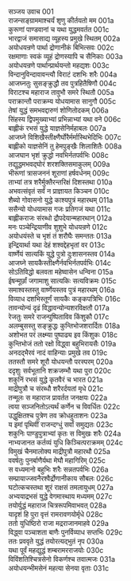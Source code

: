 सञ्जय उवाच	001  
राजन्सङ्ग्राममाश्चर्यं शृणु कीर्तयतो मम	001a  
कुरूणां पाण्डवानां च यथा युद्धमवर्तत	001c  
भारद्वाजं समासाद्य व्यूहस्य प्रमुखे स्थितम्	002a  
अयोधयन्रणे पार्था द्रोणानीकं बिभित्सवः	002c  
रक्षमाणाः स्वकं व्यूहं द्रोणस्यापि च सैनिकाः	003a  
अयोधयन्रणे पार्थान्प्रार्थयन्तो महद्यशः	003c  
विन्दानुविन्दावावन्त्यौ विराटं दशभिः शरैः	004a  
आजघ्नतुः सुसङ्क्रुद्धौ तव पुत्रहितैषिणौ	004c  
विराटश्च महाराज तावुभौ समरे स्थितौ	005a  
पराक्रान्तौ पराक्रम्य योधयामास सानुगौ	005c  
तेषां युद्धं समभवद्दारुणं शोणितोदकम्	006a  
सिंहस्य द्विपमुख्याभ्यां प्रभिन्नाभ्यां यथा वने	006c  
बाह्लीकं रभसं युद्धे याज्ञसेनिर्महाबलः	007a  
आजघ्ने विशिखैस्तीक्ष्णैर्घोरैर्मर्मास्थिभेदिभिः	007c  
बाह्लीको याज्ञसेनिं तु हेमपुङ्खैः शिलाशितैः	008a  
आजघान भृशं क्रुद्धो नवभिर्नतपर्वभिः	008c  
तद्युद्धमभवद्घोरं शरशक्तिसमाकुलम्	009a  
भीरूणां त्रासजननं शूराणां हर्षवर्धनम्	009c  
ताभ्यां तत्र शरैर्मुक्तैरन्तरिक्षं दिशस्तथा	010a  
अभवत्संवृतं सर्वं न प्राज्ञायत किञ्चन	010c  
शैब्यो गोवासनो युद्धे काश्यपुत्रं महारथम्	011a  
ससैन्यो योधयामास गजः प्रतिगजं यथा	011c  
बाह्लीकराजः संरब्धो द्रौपदेयान्महारथान्	012a  
मनः पञ्चेन्द्रियाणीव शुशुभे योधयन्रणे	012c  
अयोधयंस्ते च भृशं तं शरौघैः समन्ततः	013a  
इन्द्रियार्था यथा देहं शश्वद्देहभृतां वर	013c  
वार्ष्णेयं सात्यकिं युद्धे पुत्रो दुःशासनस्तव	014a  
आजघ्ने सायकैस्तीक्ष्णैर्नवभिर्नतपर्वभिः	014c  
सोऽतिविद्धो बलवता महेष्वासेन धन्विना	015a  
ईषन्मूर्छां जगामाशु सात्यकिः सत्यविक्रमः	015c  
समाश्वस्तस्तु वार्ष्णेयस्तव पुत्रं महारथम्	016a  
विव्याध दशभिस्तूर्णं सायकैः कङ्कपत्रिभिः	016c  
तावन्योन्यं दृढं विद्धावन्योन्यशरविक्षतौ	017a  
रेजतुः समरे राजन्पुष्पिताविव किंशुकौ	017c  
अलम्बुसस्तु सङ्क्रुद्धः कुन्तिभोजशरार्दितः	018a  
अशोभत परं लक्ष्म्या पुष्पाढ्य इव किंशुकः	018c  
कुन्तिभोजं ततो रक्षो विद्ध्वा बहुभिरायसैः	019a  
अनदद्भैरवं नादं वाहिन्याः प्रमुखे तव	019c  
ततस्तौ समरे शूरौ योधयन्तौ परस्परम्	020a  
ददृशुः सर्वभूतानि शक्रजम्भौ यथा पुरा	020c  
शकुनिं रभसं युद्धे कृतवैरं च भारत	021a  
माद्रीपुत्रौ च संरब्धौ शरैरर्दयतां मृधे	021c  
तन्मूलः स महाराज प्रावर्तत जनक्षयः	022a  
त्वया सञ्जनितोऽत्यर्थं कर्णेन च विवर्धितः	022c  
उद्धुक्षितश्च पुत्रेण तव क्रोधहुताशनः	023a  
य इमां पृथिवीं राजन्दग्धुं सर्वां समुद्यतः	023c  
शकुनिः पाण्डुपुत्राभ्यां कृतः स विमुखः शरैः	024a  
नाभ्यजानत कर्तव्यं युधि किञ्चित्पराक्रमम्	024c  
विमुखं चैनमालोक्य माद्रीपुत्रौ महारथौ	025a  
ववर्षतुः पुनर्बाणैर्यथा मेघौ महागिरिम्	025c  
स वध्यमानो बहुभिः शरैः सन्नतपर्वभिः	026a  
सम्प्रायाज्जवनैरश्वैर्द्रोणानीकाय सौबलः	026c  
घटोत्कचस्तथा शूरं राक्षसं तमलायुधम्	027a  
अभ्ययाद्रभसं युद्धे वेगमास्थाय मध्यमम्	027c  
तयोर्युद्धं महाराज चित्ररूपमिवाभवत्	028a  
यादृशं हि पुरा वृत्तं रामरावणयोर्मृधे	028c  
ततो युधिष्ठिरो राजा मद्रराजानमाहवे	029a  
विद्ध्वा पञ्चाशता बाणैः पुनर्विव्याध सप्तभिः	029c  
ततः प्रववृते युद्धं तयोरत्यद्भुतं नृप	030a  
यथा पूर्वं महद्युद्धं शम्बरामरराजयोः	030c  
विविंशतिश्चित्रसेनो विकर्णश्च तवात्मजः	031a  
अयोधयन्भीमसेनं महत्या सेनया वृताः	031c  
